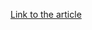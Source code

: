 [Link to the article](https://msrc-blog.microsoft.com/2020/12/21/december-21st-2020-solorigate-resource-center/)
